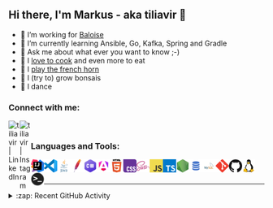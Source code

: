 ## Hi there, I'm Markus - aka tiliavir 👋

- 👔 I’m working for [Baloise][baloise]
- 🌱 I’m currently learning Ansible, Go, Kafka, Spring and Gradle
- 💬 Ask me about what ever you want to know ;-)
- 🍲 I [love to cook][recipes] and even more to eat
- 📯 I [play the french horn][mvw]
- 🌳 I (try to) grow bonsais
- 🕺 I dance

### Connect with me:

[<img align="left" alt="tiliavir | LinkedIn" width="22px" src="https://cdn.jsdelivr.net/npm/simple-icons@v3/icons/linkedin.svg" />][linkedin]
[<img align="left" alt="tiliavir | Instagram" width="22px" src="https://cdn.jsdelivr.net/npm/simple-icons@v3/icons/instagram.svg" />][instagram]

<br />

### Languages and Tools:

<img align="left" alt="IntelliJ Idea" width="26px" src="https://raw.githubusercontent.com/github/explore/caa262eeb858e81282d6f651d6eef1f8730b54ba/topics/intellij-idea/intellij-idea.png" />
<img align="left" alt="Visual Studio Code" width="26px" src="https://raw.githubusercontent.com/github/explore/80688e429a7d4ef2fca1e82350fe8e3517d3494d/topics/visual-studio-code/visual-studio-code.png" />
<img align="left" alt="Java" width="26px" src="https://raw.githubusercontent.com/github/explore/80688e429a7d4ef2fca1e82350fe8e3517d3494d/topics/java/java.png" />
<img align="left" alt="Maven" width="26px" src="https://raw.githubusercontent.com/github/explore/80688e429a7d4ef2fca1e82350fe8e3517d3494d/topics/maven/maven.png" />
<img align="left" alt="C#" width="26px" src="https://raw.githubusercontent.com/github/explore/80688e429a7d4ef2fca1e82350fe8e3517d3494d/topics/csharp/csharp.png" />
<img align="left" alt="Angular" width="26px" src="https://raw.githubusercontent.com/github/explore/80688e429a7d4ef2fca1e82350fe8e3517d3494d/topics/angular/angular.png" />
<img align="left" alt="HTML5" width="26px" src="https://raw.githubusercontent.com/github/explore/80688e429a7d4ef2fca1e82350fe8e3517d3494d/topics/html/html.png" />
<img align="left" alt="CSS3" width="26px" src="https://raw.githubusercontent.com/github/explore/80688e429a7d4ef2fca1e82350fe8e3517d3494d/topics/css/css.png" />
<img align="left" alt="Sass" width="26px" src="https://raw.githubusercontent.com/github/explore/80688e429a7d4ef2fca1e82350fe8e3517d3494d/topics/sass/sass.png" />
<img align="left" alt="JavaScript" width="26px" src="https://raw.githubusercontent.com/github/explore/80688e429a7d4ef2fca1e82350fe8e3517d3494d/topics/javascript/javascript.png" />
<img align="left" alt="TypeScript" width="26px" src="https://raw.githubusercontent.com/github/explore/80688e429a7d4ef2fca1e82350fe8e3517d3494d/topics/typescript/typescript.png" />
<img align="left" alt="Node.js" width="26px" src="https://raw.githubusercontent.com/github/explore/80688e429a7d4ef2fca1e82350fe8e3517d3494d/topics/nodejs/nodejs.png" />
<img align="left" alt="SQL" width="26px" src="https://raw.githubusercontent.com/github/explore/80688e429a7d4ef2fca1e82350fe8e3517d3494d/topics/sql/sql.png" />
<img align="left" alt="MySQL" width="26px" src="https://raw.githubusercontent.com/github/explore/80688e429a7d4ef2fca1e82350fe8e3517d3494d/topics/mysql/mysql.png" />
<img align="left" alt="Git" width="26px" src="https://raw.githubusercontent.com/github/explore/80688e429a7d4ef2fca1e82350fe8e3517d3494d/topics/git/git.png" />
<img align="left" alt="GitHub" width="26px" src="https://raw.githubusercontent.com/github/explore/78df643247d429f6cc873026c0622819ad797942/topics/github/github.png" />
<img align="left" alt="Linux" width="26px" src="https://raw.githubusercontent.com/github/explore/80688e429a7d4ef2fca1e82350fe8e3517d3494d/topics/linux/linux.png" />
<img align="left" alt="Terminal" width="26px" src="https://raw.githubusercontent.com/github/explore/80688e429a7d4ef2fca1e82350fe8e3517d3494d/topics/terminal/terminal.png" />

<br />
<br />

---

<details>
  <summary>:zap: Recent GitHub Activity</summary>
  
<!--START_SECTION:activity-->
1. 🎉 Merged PR [#410](https://github.com/Tiliavir/wollbach-website/pull/410) in [Tiliavir/wollbach-website](https://github.com/Tiliavir/wollbach-website)
2. 🎉 Merged PR [#413](https://github.com/Tiliavir/wollbach-website/pull/413) in [Tiliavir/wollbach-website](https://github.com/Tiliavir/wollbach-website)
3. 🎉 Merged PR [#414](https://github.com/Tiliavir/wollbach-website/pull/414) in [Tiliavir/wollbach-website](https://github.com/Tiliavir/wollbach-website)
4. 🎉 Merged PR [#416](https://github.com/Tiliavir/wollbach-website/pull/416) in [Tiliavir/wollbach-website](https://github.com/Tiliavir/wollbach-website)
5. 🎉 Merged PR [#139](https://github.com/Tiliavir/janine-lindenmann.de/pull/139) in [Tiliavir/janine-lindenmann.de](https://github.com/Tiliavir/janine-lindenmann.de)
6. 🎉 Merged PR [#140](https://github.com/Tiliavir/janine-lindenmann.de/pull/140) in [Tiliavir/janine-lindenmann.de](https://github.com/Tiliavir/janine-lindenmann.de)
7. 🎉 Merged PR [#141](https://github.com/Tiliavir/janine-lindenmann.de/pull/141) in [Tiliavir/janine-lindenmann.de](https://github.com/Tiliavir/janine-lindenmann.de)
8. 🎉 Merged PR [#144](https://github.com/Tiliavir/janine-lindenmann.de/pull/144) in [Tiliavir/janine-lindenmann.de](https://github.com/Tiliavir/janine-lindenmann.de)
9. 🎉 Merged PR [#415](https://github.com/Tiliavir/wollbach-website/pull/415) in [Tiliavir/wollbach-website](https://github.com/Tiliavir/wollbach-website)
10. 🎉 Merged PR [#337](https://github.com/Tiliavir/mvw-search-index/pull/337) in [Tiliavir/mvw-search-index](https://github.com/Tiliavir/mvw-search-index)
<!--END_SECTION:activity-->

</details>

[twitter]: https://twitter.com/tiliavir
[instagram]: https://instagram.com/tiliavir_
[linkedin]: https://www.linkedin.com/in/markus-lindenmann/
[recipes]: https://tiliavir.github.io/rezepte/
[baloise]: https://www.baloise.ch
[wollbach]: https://www.wollbach.info
[mvw]: https://www.mv-wollbach.de
